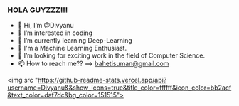 ### HOLA GUYZZZ!!!

- 👋 Hi, I’m @Divyanu
- 👀 I’m interested in coding
- 🌱 I’m currently learning Deep-Learning
- 🤖 I'm a Machine Learning Enthusiast.
- 💞️ I’m looking for exciting work in the field of Computer Science.
- 📫 How to reach me?? ==> bahetisuman@gmail.com


<img src "https://github-readme-stats.vercel.app/api?username=Divyanu&&show_icons=true&title_color=ffffff&icon_color=bb2acf&text_color=daf7dc&bg_color=151515">
